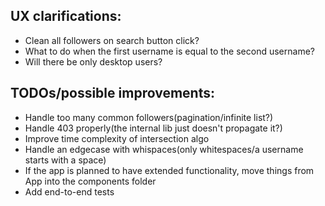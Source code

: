 ## UX clarifications:

- Clean all followers on search button click?
- What to do when the first username is equal to the second username?
- Will there be only desktop users?

## TODOs/possible improvements:

- Handle too many common followers(pagination/infinite list?)
- Handle 403 properly(the internal lib just doesn't propagate it?)
- Improve time complexity of intersection algo
- Handle an edgecase with whispaces(only whitespaces/a username starts with a space)
- If the app is planned to have extended functionality, move things from App into the components folder
- Add end-to-end tests
